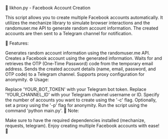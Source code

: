 🤖 likhon.py - Facebook Account Creation

This script allows you to create multiple Facebook accounts automatically. It utilizes the mechanize library to simulate browser interactions and the randomuser.me API to generate random account information. The created accounts are then sent to a Telegram channel for notification.

🔧 Features:

Generates random account information using the randomuser.me API.
Creates a Facebook account using the generated information.
Waits for and retrieves the OTP (One-Time Password) code from the temporary email address.
Sends the created account details (name, email, password, and OTP code) to a Telegram channel.
Supports proxy configuration for anonymity.
⚙️ Usage:

Replace 'YOUR_BOT_TOKEN' with your Telegram bot token.
Replace 'YOUR_CHANNEL_ID' with your Telegram channel username or ID.
Specify the number of accounts you want to create using the '-c' flag.
Optionally, set a proxy using the '-p' flag for anonymity.
Run the script using the command 'python main.py'.
📝 Note:

Make sure to have the required dependencies installed (mechanize, requests, telegram).
Enjoy creating multiple Facebook accounts with ease! 🚀
